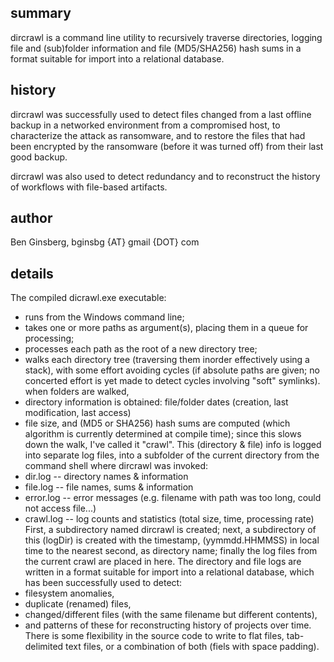 ## summary

dircrawl is a command line utility to recursively traverse directories,
logging file and (sub)folder information and file (MD5/SHA256) hash sums
in a format suitable for import into a relational database.

## history

dircrawl was successfully used to detect files changed from a
last offline backup in a networked environment from a compromised host,
to characterize the attack as ransomware, and to restore the files
that had been encrypted by the ransomware (before it was turned off)
from their last good backup.

dircrawl was also used to detect redundancy and to reconstruct
the history of workflows with file-based artifacts.

## author

Ben Ginsberg, bginsbg {AT} gmail {DOT} com

## details

The compiled dicrawl.exe executable:
  * runs from the Windows command line;
  * takes one or more paths as argument(s), placing them in a queue for processing;
  * processes each path as the root of a new directory tree;
  * walks each directory tree (traversing them inorder effectively using a stack),
    with some effort avoiding cycles (if absolute paths are given;
    no concerted effort is yet made to detect cycles involving "soft" symlinks).
when folders are walked,
  * directory information is obtained:
    file/folder dates (creation, last modification, last access)
  * file size, and (MD5 or SHA256) hash sums are computed
    (which algorithm is currently determined at compile time);
    since this slows down the walk, I've called it "crawl".
This (directory & file) info is logged into separate log files,
into a subfolder of the current directory from the command shell
where dircrawl was invoked:
  * dir.log   -- directory names & information
  * file.log  -- file names, sums & information
  * error.log -- error messages (e.g. filename with path was too long, could not access file...)
  * crawl.log -- log counts and statistics (total size, time, processing rate)
First, a subdirectory named dircrawl is created;
next, a subdirectory of this (logDir) is created with the timestamp,
(yymmdd.HHMMSS) in local time to the nearest second, as directory name;
finally the log files from the current crawl are placed in here.
The directory and file logs are written in a format suitable for import
into a relational database, which has been successfully used to detect:
  * filesystem anomalies,
  * duplicate (renamed) files,
  * changed/different files (with the same filename but different contents),
  * and patterns of these for reconstructing history of projects over time.
There is some flexibility in the source code to write to flat files,
tab-delimited text files, or a combination of both (fiels with space padding).

